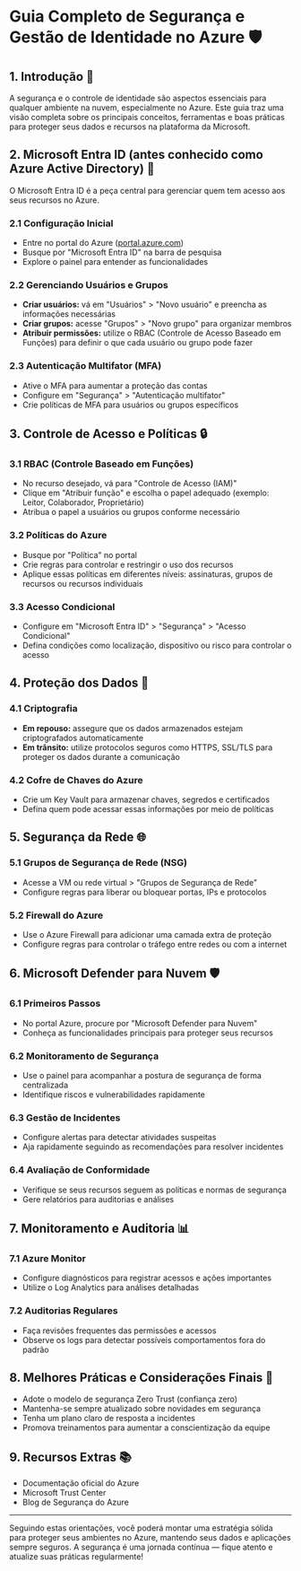 # Guia Completo de Segurança e Gestão de Identidade no Azure 🛡️

## 1. Introdução 🌟  
A segurança e o controle de identidade são aspectos essenciais para qualquer ambiente na nuvem, especialmente no Azure. Este guia traz uma visão completa sobre os principais conceitos, ferramentas e boas práticas para proteger seus dados e recursos na plataforma da Microsoft.

## 2. Microsoft Entra ID (antes conhecido como Azure Active Directory) 🔑  
O Microsoft Entra ID é a peça central para gerenciar quem tem acesso aos seus recursos no Azure.

### 2.1 Configuração Inicial  
- Entre no portal do Azure ([portal.azure.com](https://portal.azure.com))  
- Busque por "Microsoft Entra ID" na barra de pesquisa  
- Explore o painel para entender as funcionalidades  

### 2.2 Gerenciando Usuários e Grupos  
- **Criar usuários:** vá em "Usuários" > "Novo usuário" e preencha as informações necessárias  
- **Criar grupos:** acesse "Grupos" > "Novo grupo" para organizar membros  
- **Atribuir permissões:** utilize o RBAC (Controle de Acesso Baseado em Funções) para definir o que cada usuário ou grupo pode fazer  

### 2.3 Autenticação Multifator (MFA)  
- Ative o MFA para aumentar a proteção das contas  
- Configure em "Segurança" > "Autenticação multifator"  
- Crie políticas de MFA para usuários ou grupos específicos  

## 3. Controle de Acesso e Políticas 🔒  

### 3.1 RBAC (Controle Baseado em Funções)  
- No recurso desejado, vá para "Controle de Acesso (IAM)"  
- Clique em "Atribuir função" e escolha o papel adequado (exemplo: Leitor, Colaborador, Proprietário)  
- Atribua o papel a usuários ou grupos conforme necessário  

### 3.2 Políticas do Azure  
- Busque por "Política" no portal  
- Crie regras para controlar e restringir o uso dos recursos  
- Aplique essas políticas em diferentes níveis: assinaturas, grupos de recursos ou recursos individuais  

### 3.3 Acesso Condicional  
- Configure em "Microsoft Entra ID" > "Segurança" > "Acesso Condicional"  
- Defina condições como localização, dispositivo ou risco para controlar o acesso  

## 4. Proteção dos Dados 🔐  

### 4.1 Criptografia  
- **Em repouso:** assegure que os dados armazenados estejam criptografados automaticamente  
- **Em trânsito:** utilize protocolos seguros como HTTPS, SSL/TLS para proteger os dados durante a comunicação  

### 4.2 Cofre de Chaves do Azure  
- Crie um Key Vault para armazenar chaves, segredos e certificados  
- Defina quem pode acessar essas informações por meio de políticas  

## 5. Segurança da Rede 🌐  

### 5.1 Grupos de Segurança de Rede (NSG)  
- Acesse a VM ou rede virtual > "Grupos de Segurança de Rede"  
- Configure regras para liberar ou bloquear portas, IPs e protocolos  

### 5.2 Firewall do Azure  
- Use o Azure Firewall para adicionar uma camada extra de proteção  
- Configure regras para controlar o tráfego entre redes ou com a internet  

## 6. Microsoft Defender para Nuvem 🛡️  

### 6.1 Primeiros Passos  
- No portal Azure, procure por "Microsoft Defender para Nuvem"  
- Conheça as funcionalidades principais para proteger seus recursos  

### 6.2 Monitoramento de Segurança  
- Use o painel para acompanhar a postura de segurança de forma centralizada  
- Identifique riscos e vulnerabilidades rapidamente  

### 6.3 Gestão de Incidentes  
- Configure alertas para detectar atividades suspeitas  
- Aja rapidamente seguindo as recomendações para resolver incidentes  

### 6.4 Avaliação de Conformidade  
- Verifique se seus recursos seguem as políticas e normas de segurança  
- Gere relatórios para auditorias e análises  

## 7. Monitoramento e Auditoria 📊  

### 7.1 Azure Monitor  
- Configure diagnósticos para registrar acessos e ações importantes  
- Utilize o Log Analytics para análises detalhadas  

### 7.2 Auditorias Regulares  
- Faça revisões frequentes das permissões e acessos  
- Observe os logs para detectar possíveis comportamentos fora do padrão  

## 8. Melhores Práticas e Considerações Finais 🌟  
- Adote o modelo de segurança Zero Trust (confiança zero)  
- Mantenha-se sempre atualizado sobre novidades em segurança  
- Tenha um plano claro de resposta a incidentes  
- Promova treinamentos para aumentar a conscientização da equipe  

## 9. Recursos Extras 📚  
- Documentação oficial do Azure  
- Microsoft Trust Center  
- Blog de Segurança do Azure  

---

Seguindo estas orientações, você poderá montar uma estratégia sólida para proteger seus ambientes no Azure, mantendo seus dados e aplicações sempre seguros. A segurança é uma jornada contínua — fique atento e atualize suas práticas regularmente!
